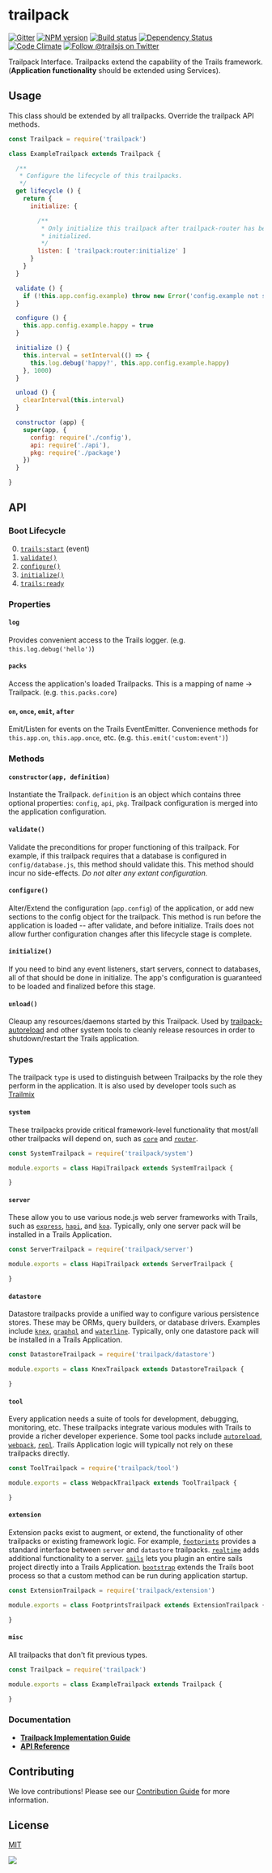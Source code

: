 # trailpack

[![Gitter][gitter-image]][gitter-url]
[![NPM version][npm-image]][npm-url]
[![Build status][ci-image]][ci-url]
[![Dependency Status][daviddm-image]][daviddm-url]
[![Code Climate][codeclimate-image]][codeclimate-url]
[![Follow @trailsjs on Twitter][twitter-image]][twitter-url]

Trailpack Interface. Trailpacks extend the capability of the Trails
framework. (**Application functionality** should be extended using
Services).

## Usage

This class should be extended by all trailpacks. Override the trailpack API
methods.

```js
const Trailpack = require('trailpack')

class ExampleTrailpack extends Trailpack {

  /**
   * Configure the lifecycle of this trailpacks.
   */
  get lifecycle () {
    return {
      initialize: {

        /**
         * Only initialize this trailpack after trailpack-router has been
         * initialized.
         */
        listen: [ 'trailpack:router:initialize' ]
      }
    }
  }

  validate () {
    if (!this.app.config.example) throw new Error('config.example not set!')
  }

  configure () {
    this.app.config.example.happy = true
  }

  initialize () {
    this.interval = setInterval(() => {
      this.log.debug('happy?', this.app.config.example.happy)
    }, 1000)
  }

  unload () {
    clearInterval(this.interval)
  }

  constructor (app) {
    super(app, {
      config: require('./config'),
      api: require('./api'),
      pkg: require('./package')
    })
  }

}
```

## API

### Boot Lifecycle

0. [`trails:start`](https://github.com/trailsjs/trails/blob/master/index.js#L72) (event)
1. [`validate()`](https://github.com/trailsjs/trailpack/blob/master/index.js#L54-L61)
2. [`configure()`](https://github.com/trailsjs/trailpack/blob/master/index.js#L63-L70)
3. [`initialize()`](https://github.com/trailsjs/trailpack/blob/master/index.js#L72-L78)
4. [`trails:ready`](https://github.com/trailsjs/trails/blob/master/lib/trailpack.js#L38)

### Properties

#### `log`
Provides convenient access to the Trails logger. (e.g. `this.log.debug('hello')`)

#### `packs`
Access the application's loaded Trailpacks. This is a mapping of
name -> Trailpack. (e.g. `this.packs.core`)

#### `on`, `once`, `emit`, `after`
Emit/Listen for events on the Trails EventEmitter. Convenience methods for
`this.app.on`, `this.app.once`, etc. (e.g. `this.emit('custom:event')`)

### Methods

#### `constructor(app, definition)`
Instantiate the Trailpack. `definition` is an object which contains three
optional properties: `config`, `api`, `pkg`. Trailpack configuration is merged
into the application configuration.

#### `validate()`
Validate the preconditions for proper functioning of this trailpack. For
example, if this trailpack requires that a database is configured in
`config/database.js`, this method should validate this. This method should incur
no side-effects. *Do not alter any extant configuration.*

#### `configure()`
Alter/Extend the configuration (`app.config`) of the application, or
add new sections to the config object for the trailpack. This method 
is run before the application is loaded -- after validate, and before 
initialize. Trails does not allow further configuration changes after
this lifecycle stage is complete.

#### `initialize()`
If you need to bind any event listeners, start servers, connect to databases,
all of that should be done in initialize. The app's configuration is guaranteed to be
loaded and finalized before this stage.

#### `unload()`
Cleaup any resources/daemons started by this Trailpack. Used by [trailpack-autoreload](https://github.com/trailsjs/trailpack-autoreload)
and other system tools to cleanly release resources in order to
shutdown/restart the Trails application.

### Types
The trailpack `type` is used to distinguish between Trailpacks by the role they 
perform in the application. It is also used by developer tools such as [Trailmix](https://github.com/trailsjs/trailsmix)

#### `system`
These trailpacks provide critical framework-level functionality that most/all
other trailpacks will depend on, such as [`core`](https://github.com/trailsjs/trailpack-core)
and [`router`](https://github.com/trailsjs/trailpack-router).

```js
const SystemTrailpack = require('trailpack/system')

module.exports = class HapiTrailpack extends SystemTrailpack {

}
```

#### `server`
These allow you to use various node.js web server frameworks with Trails, such
as [`express`](https://github.com/trailsjs/trailpack-express4),
[`hapi`](https://github.com/trailsjs/trailpack-hapi),
and [`koa`](https://github.com/trailsjs/trailpack-koa). Typically, only one
server pack will be installed in a Trails Application.


```js
const ServerTrailpack = require('trailpack/server')

module.exports = class HapiTrailpack extends ServerTrailpack {

}
```

#### `datastore`
Datastore trailpacks provide a unified way to configure various persistence
stores. These may be ORMs, query builders, or database drivers. Examples include
[`knex`](https://github.com/trailsjs/trailpack-knex), [`graphql`](https://github.com/trailsjs/trailpack-graphql)
and [`waterline`](https://github.com/trailsjs/trailpack-waterline). Typically,
only one datastore pack will be installed in a Trails Application.


```js
const DatastoreTrailpack = require('trailpack/datastore')

module.exports = class KnexTrailpack extends DatastoreTrailpack {

}
```

#### `tool`
Every application needs a suite of tools for development, debugging,
monitoring, etc. These trailpacks integrate various modules with Trails
to provide a richer developer experience. Some tool packs include
[`autoreload`](https://github.com/trailsjs/trailpack-autoreload), [`webpack`](https://github.com/trailsjs/trailpack-webpack),
[`repl`](https://github.com/trailsjs/trailpack-repl). Trails Application logic
will typically not rely on these trailpacks directly.


```js
const ToolTrailpack = require('trailpack/tool')

module.exports = class WebpackTrailpack extends ToolTrailpack {

}
```

#### `extension`
Extension packs exist to augment, or extend, the functionality of other
trailpacks or existing framework logic.
For example, [`footprints`](https://github.com/trailsjs/trailpack-footprints)
provides a standard interface between `server` and `datastore` trailpacks.
[`realtime`](https://github.com/trailsjs/trailpack-realtime) adds additional
functionality to a server. [`sails`](https://github.com/trailsjs/trailpack-sails)
lets you plugin an entire sails project directly into a Trails Application.
[`bootstrap`](https://github.com/trailsjs/trailpack-bootstrap) extends the Trails
boot process so that a custom method can be run during application startup.


```js
const ExtensionTrailpack = require('trailpack/extension')

module.exports = class FootprintsTrailpack extends ExtensionTrailpack {

}
```

#### `misc`
All trailpacks that don't fit previous types.


```js
const Trailpack = require('trailpack')

module.exports = class ExampleTrailpack extends Trailpack {

}
```

### Documentation

- [**Trailpack Implementation Guide**](https://trailsjs.io/doc/en/ref/trailpack)
- [**API Reference**](https://trailsjs.io/doc/en/extend/trailpack)

## Contributing
We love contributions! Please see our [Contribution Guide](https://github.com/trailsjs/trails/blob/master/.github/CONTRIBUTING.md)
for more information.

## License
[MIT](https://github.com/trailsjs/trailpack/blob/master/LICENSE)

<img src="http://i.imgur.com/dCjNisP.png">

[npm-image]: https://img.shields.io/npm/v/trailpack.svg?style=flat-square
[npm-url]: https://npmjs.org/package/trailpack
[ci-image]: https://img.shields.io/travis/trailsjs/trailpack/master.svg?style=flat-square
[ci-url]: https://travis-ci.org/trailsjs/trailpack
[daviddm-image]: http://img.shields.io/david/trailsjs/trailpack.svg?style=flat-square
[daviddm-url]: https://david-dm.org/trailsjs/trailpack
[codeclimate-image]: https://img.shields.io/codeclimate/github/trailsjs/trailpack.svg?style=flat-square
[codeclimate-url]: https://codeclimate.com/github/trailsjs/trailpack
[gitter-image]: http://img.shields.io/badge/+%20GITTER-JOIN%20CHAT%20%E2%86%92-1DCE73.svg?style=flat-square
[gitter-url]: https://gitter.im/trailsjs/trails
[twitter-image]: https://img.shields.io/twitter/follow/trailsjs.svg?style=social
[twitter-url]: https://twitter.com/trailsjs

